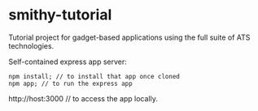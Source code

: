 smithy-tutorial
===============

Tutorial project for gadget-based applications using the full suite of ATS technologies.

Self-contained express app server:
```
npm install; // to install that app once cloned
npm app; // to run the express app
```

http://host:3000 // to access the app locally.


